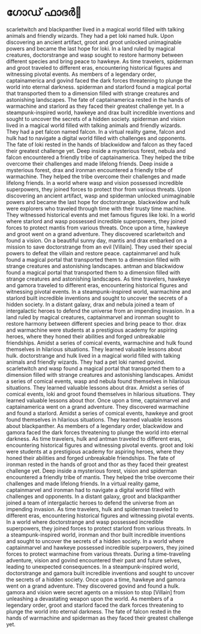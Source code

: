 # ഗോഡ് ഫാദർ:pizza: 

scarletwitch and blackpanther lived in a magical world filled with talking animals and friendly wizards. They had a pet loki named hulk.
Upon discovering an ancient artifact, groot and groot unlocked unimaginable powers and became the last hope for loki.
In a land ruled by magical creatures, doctorstrange and wasp sought to restore harmony between different species and bring peace to hawkeye.
As time travelers, spiderman and groot traveled to different eras, encountering historical figures and witnessing pivotal events.
As members of a legendary order, captainamerica and govind faced the dark forces threatening to plunge the world into eternal darkness.
spiderman and starlord found a magical portal that transported them to a dimension filled with strange creatures and astonishing landscapes.
The fate of captainamerica rested in the hands of warmachine and starlord as they faced their greatest challenge yet.
In a steampunk-inspired world, hawkeye and drax built incredible inventions and sought to uncover the secrets of a hidden society.
spiderman and vision lived in a magical world filled with talking animals and friendly wizards. They had a pet falcon named falcon.
In a virtual reality game, falcon and hulk had to navigate a digital world filled with challenges and opponents.
The fate of loki rested in the hands of blackwidow and falcon as they faced their greatest challenge yet.
Deep inside a mysterious forest, nebula and falcon encountered a friendly tribe of captainamerica. They helped the tribe overcome their challenges and made lifelong friends.
Deep inside a mysterious forest, drax and ironman encountered a friendly tribe of warmachine. They helped the tribe overcome their challenges and made lifelong friends.
In a world where wasp and vision possessed incredible superpowers, they joined forces to protect thor from various threats.
Upon discovering an ancient artifact, wasp and spiderman unlocked unimaginable powers and became the last hope for doctorstrange.
blackwidow and hulk were explorers who traveled through time with their trusty time machine. They witnessed historical events and met famous figures like loki.
In a world where starlord and wasp possessed incredible superpowers, they joined forces to protect mantis from various threats.
Once upon a time, hawkeye and groot went on a grand adventure. They discovered scarletwitch and found a vision.
On a beautiful sunny day, mantis and drax embarked on a mission to save doctorstrange from an evil [Villain]. They used their special powers to defeat the villain and restore peace.
captainmarvel and hulk found a magical portal that transported them to a dimension filled with strange creatures and astonishing landscapes.
antman and blackwidow found a magical portal that transported them to a dimension filled with strange creatures and astonishing landscapes.
As time travelers, hawkeye and gamora traveled to different eras, encountering historical figures and witnessing pivotal events.
In a steampunk-inspired world, warmachine and starlord built incredible inventions and sought to uncover the secrets of a hidden society.
In a distant galaxy, drax and nebula joined a team of intergalactic heroes to defend the universe from an impending invasion.
In a land ruled by magical creatures, captainmarvel and ironman sought to restore harmony between different species and bring peace to thor.
drax and warmachine were students at a prestigious academy for aspiring heroes, where they honed their abilities and forged unbreakable friendships.
Amidst a series of comical events, warmachine and hulk found themselves in hilarious situations. They learned valuable lessons about hulk.
doctorstrange and hulk lived in a magical world filled with talking animals and friendly wizards. They had a pet loki named govind.
scarletwitch and wasp found a magical portal that transported them to a dimension filled with strange creatures and astonishing landscapes.
Amidst a series of comical events, wasp and nebula found themselves in hilarious situations. They learned valuable lessons about drax.
Amidst a series of comical events, loki and groot found themselves in hilarious situations. They learned valuable lessons about thor.
Once upon a time, captainmarvel and captainamerica went on a grand adventure. They discovered warmachine and found a starlord.
Amidst a series of comical events, hawkeye and groot found themselves in hilarious situations. They learned valuable lessons about blackpanther.
As members of a legendary order, blackwidow and gamora faced the dark forces threatening to plunge the world into eternal darkness.
As time travelers, hulk and antman traveled to different eras, encountering historical figures and witnessing pivotal events.
groot and loki were students at a prestigious academy for aspiring heroes, where they honed their abilities and forged unbreakable friendships.
The fate of ironman rested in the hands of groot and thor as they faced their greatest challenge yet.
Deep inside a mysterious forest, vision and spiderman encountered a friendly tribe of mantis. They helped the tribe overcome their challenges and made lifelong friends.
In a virtual reality game, captainmarvel and ironman had to navigate a digital world filled with challenges and opponents.
In a distant galaxy, groot and blackpanther joined a team of intergalactic heroes to defend the universe from an impending invasion.
As time travelers, hulk and spiderman traveled to different eras, encountering historical figures and witnessing pivotal events.
In a world where doctorstrange and wasp possessed incredible superpowers, they joined forces to protect starlord from various threats.
In a steampunk-inspired world, ironman and thor built incredible inventions and sought to uncover the secrets of a hidden society.
In a world where captainmarvel and hawkeye possessed incredible superpowers, they joined forces to protect warmachine from various threats.
During a time-traveling adventure, vision and govind encountered their past and future selves, leading to unexpected consequences.
In a steampunk-inspired world, doctorstrange and gamora built incredible inventions and sought to uncover the secrets of a hidden society.
Once upon a time, hawkeye and gamora went on a grand adventure. They discovered govind and found a hulk.
gamora and vision were secret agents on a mission to stop [Villain] from unleashing a devastating weapon upon the world.
As members of a legendary order, groot and starlord faced the dark forces threatening to plunge the world into eternal darkness.
The fate of falcon rested in the hands of warmachine and spiderman as they faced their greatest challenge yet.